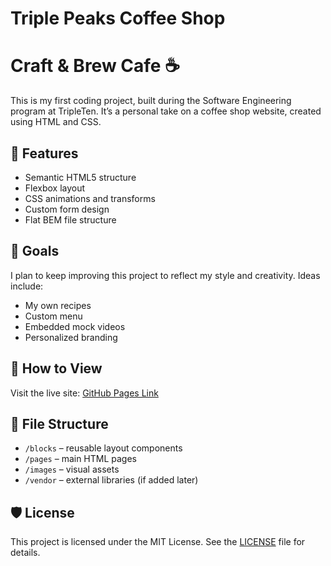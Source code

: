 # Triple Peaks Coffee Shop

# Craft & Brew Cafe ☕  
This is my first coding project, built during the Software Engineering program at TripleTen. It’s a personal take on a coffee shop website, created using HTML and CSS.

## 🌟 Features
- Semantic HTML5 structure
- Flexbox layout
- CSS animations and transforms
- Custom form design
- Flat BEM file structure

## 🎯 Goals
I plan to keep improving this project to reflect my style and creativity. Ideas include:
- My own recipes
- Custom menu
- Embedded mock videos
- Personalized branding

## 🚀 How to View
Visit the live site: [GitHub Pages Link](https://iibamblue.github.io/se_project_coffeeshop/)

## 📁 File Structure
- `/blocks` – reusable layout components
- `/pages` – main HTML pages
- `/images` – visual assets
- `/vendor` – external libraries (if added later)

## 🛡️ License
This project is licensed under the MIT License. See the [LICENSE](LICENSE) file for details.

